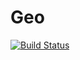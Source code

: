 # Geo

[![Build Status](https://github.com/bdklahn/Geo.jl/actions/workflows/CI.yml/badge.svg?branch=main)](https://github.com/bdklahn/Geo.jl/actions/workflows/CI.yml?query=branch%3Amain)
